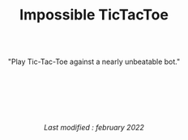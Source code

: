 <div align="center">

Impossible TicTacToe
=========

<br undefined>
<br undefined>

"Play Tic-Tac-Toe against a nearly unbeatable bot."

<br undefined>
<br undefined>
<br undefined>
<br undefined>
<br undefined>

*Last modified : february 2022*

</div>